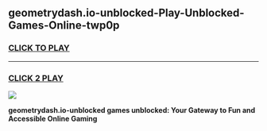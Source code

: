 
## geometrydash.io-unblocked-Play-Unblocked-Games-Online-twp0p
<h3>
<a href="https://premium76.site?title=geometrydash.io-unblocked&ref=25A">CLICK TO PLAY</a></h3>
<hr>

<h3>
<a href="https://premium76.site?title=geometrydash.io-unblocked&ref=25A">CLICK 2 PLAY</a>
  
</h3>

<a href="https://premium76.site?title=geometrydash.io-unblocked&ref=25A"><img src="https://clearcache.store/games.png"></a>


**geometrydash.io-unblocked games unblocked: Your Gateway to Fun and Accessible Online Gaming**
